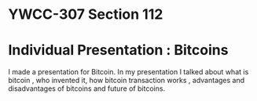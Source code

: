 # YWCC-307 Section 112

# Individual Presentation : Bitcoins

I made a presentation for Bitcoin. In my presentation I talked about what is bitcoin , who invented it, how bitcoin transaction works , advantages and disadvantages of bitcoins and future of bitcoins.  
